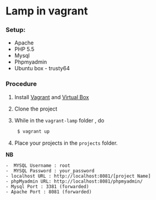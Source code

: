 
# Lamp in  vagrant

### Setup:
* Apache
* PHP 5.5
* Mysql
* Phpmyadmin
* Ubuntu box - trusty64



### Procedure


1. Install [Vagrant](https://www.vagrantup.com/) and [Virtual Box](https://www.virtualbox.org/)

2. Clone the project

3. While in the `vagrant-lamp` folder , do
    ```sh
     $ vagrant up
     ```
4. Place your projects in the `projects` folder.




**NB**

    -  MYSQL Username : root  
    -  MYSQL Password : your_password
    - localhost URL : http://localhost:8081/[project Name]
    - phpMyadmin URL: http://localhost:8081/phpmyadmin/
    - Mysql Port : 3381 (forwarded)
    - Apache Port : 8081 (forwarded)
